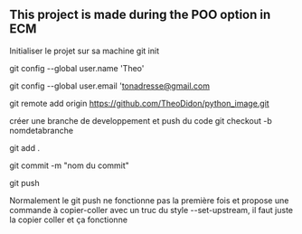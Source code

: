 ## This project is made during the POO option in ECM

Initialiser le projet sur sa machine
git init

git config --global user.name 'Theo'

git config --global user.email 'tonadresse@gmail.com

git remote add origin https://github.com/TheoDidon/python_image.git

créer une branche de developpement et push du code
git checkout -b nomdetabranche

git add .

git commit -m "nom du commit"

git push

Normalement le git push ne fonctionne pas la première fois et propose une commande à copier-coller avec un truc du style --set-upstream, il faut juste la copier coller et ça fonctionne
